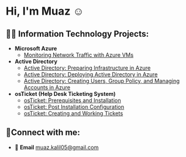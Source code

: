 <h1>Hi, I'm Muaz ☺</h1>

<h2>👨‍💻 Information Technology Projects:</h2>

- <b>Microsoft Azure</b>
  -  [Monitoring Network Traffic with Azure VMs](https://github.com/muazkal/Network-Monitoring)
- <b>Active Directory</b>
  - [Active Directory: Preparing Infrastructure in Azure](https://github.com/muazkal/ad-preparing-active-directory-in-azure)
  - [Active Directory: Deploying Active Directory in Azure](https://github.com/muazkal/AD_Deploying_Active_Directory)
  - [Active Directory: Creating Users, Group Policy, and Managing Accounts in Azure](https://github.com/muazkal/AD_Creating_Users_Group_Policies_And_Managing_Accounts)
- <b>osTicket (Help Desk Ticketing System)</b>
  -  [osTicket: Prerequisites and Installation](https://github.com/muazkal/osticket-prereqs)
  -  [osTicket: Post Installation Configuration](https://github.com/muazkal/post-install-config)
  -  [osTicket: Creating and Working Tickets](https://github.com/muazkal/OsTicket_Creating_And_Working_Tickets)

<h2>🤳Connect with me:</h2>

  - 📧 <b>Email</b> <a>muaz.kalil05@gmail.com</a>
